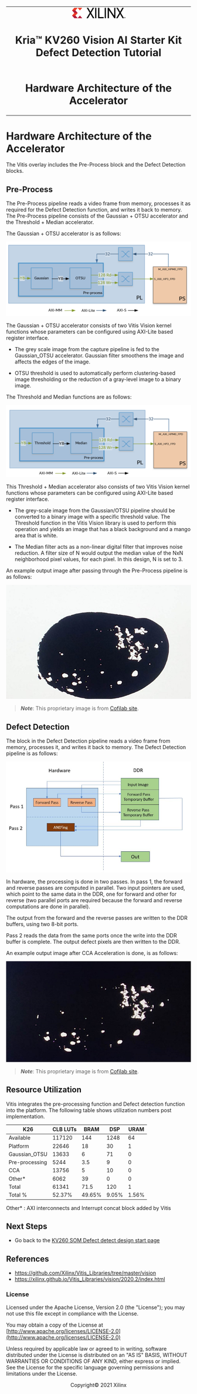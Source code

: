 <table class="sphinxhide">
 <tr>
   <td align="center"><img src="../../media/xilinx-logo.png" width="30%"/><h1>Kria&trade; KV260 Vision AI Starter Kit Defect Detection Tutorial</h1>
   </td>
 </tr>
 <tr>
 <td align="center"><h1>Hardware Architecture of the Accelerator</h1>

 </td>
 </tr>
</table>

# Hardware Architecture of the Accelerator

The Vitis overlay includes the Pre-Process block and the Defect Detection blocks.

## Pre-Process

The Pre-Process pipeline reads a video frame from memory, processes it as required for the Defect Detection function, and writes it back to memory. The Pre-Process pipeline consists of the Gaussian + OTSU accelerator
and the Threshold + Median accelerator. 

The Gaussian + OTSU accelerator is as follows:

![Gaussian_OTSU Pipeline Hardware Accelerator](../../media/defect-detect/gaussian-otsu-pipeline-hardware-accel.png)


The Gaussian + OTSU accelerator consists of two Vitis Vision kernel functions whose parameters can be configured using AXI-Lite based register interface.  

* The grey scale image from the capture pipeline is fed to the Gaussian_OTSU accelerator. Gaussian filter smoothens the image and affects the edges of the image. 

* OTSU threshold is used to automatically perform clustering-based image thresholding or the reduction of a gray-level image to a binary image.

The Threshold and Median functions are as follows:

![Threshold_Median Pipeline Hardware Accelerator](../../media/defect-detect/threshold-median-pipeline-hardware-accel.png)

This Threshold + Median accelerator also consists of two Vitis Vision kernel functions whose parameters can be configured using AXI-Lite based register interface. 

* The grey-scale image from the Gaussian/OTSU pipeline should be converted to a binary image with a specific threshold value. The Threshold function in the Vitis Vision library is used to perform this operation and yields an image that has a black background and a mango area that is white.

* The Median filter acts as a non-linear digital filter that improves noise reduction. A filter size of N would output the median value of the NxN neighborhood pixel values, for each pixel. In this design, N is set to 3.

An example output image after passing through the Pre-Process pipeline is as follows:

![Pre-Process Pipeline Hardware Accelerator Example](../../media/defect-detect/pre-process-pipeline-hardware-accel-example.png)

> ***Note***: This proprietary image is from [Cofilab site](http://www.cofilab.com/wp-content/downloads/DB_Mango.rar).

## Defect Detection

The block in the Defect Detection pipeline reads a video frame from memory, processes it, and writes it back to memory. The Defect Detection pipeline is as follows:

![Passes and Computations](../../media/defect-detect/defect-detection-computations.png)

In hardware, the processing is done in two passes. In pass 1, the forward and reverse passes are computed in parallel. 
Two input pointers are used, which point to the same data in the DDR, one for forward and other for reverse (two parallel ports are required because the forward and reverse computations are done in parallel). 

The output from the forward and the reverse passes are written to the DDR buffers, using two 8-bit ports. 

Pass 2 reads the data from the same ports once the write into the DDR buffer is complete.  The output defect pixels are then written to the DDR.

An example output image after CCA Acceleration is done, is as follows:

![Defect Detection Pipeline Hardware Accelerator Example](../../media/defect-detect/defect-detection-pipeline-hardware-accel-example.png)

> ***Note***: This proprietary image is from [Cofilab site](http://www.cofilab.com/wp-content/downloads/DB_Mango.rar).

## Resource Utilization

Vitis integrates the pre-processing function and Defect detection function into the platform. The following table shows utilization numbers post implementation.

|K26|CLB LUTs|BRAM|DSP|URAM|
|----|----|---|----|--|
|Available|117120|144|1248|64|
|Platform|22646|18|30|1|
|Gaussian_OTSU|13633|6|71|0|
|Pre-processing|5244|3.5|9|0|
|CCA|13756|5|10|0|
|Other*|6062|39|0|0|
|Total|61341|71.5|120|1|
|Total %|52.37%|49.65%|9.05%|1.56%|  

Other* : AXI interconnects and Interrupt concat block added by Vitis
<br />

## Next Steps

* Go back to the [KV260 SOM Defect detect design start page](../defectdetect_landing)


## References

* https://github.com/Xilinx/Vitis_Libraries/tree/master/vision
* https://xilinx.github.io/Vitis_Libraries/vision/2020.2/index.html


### License

Licensed under the Apache License, Version 2.0 (the "License"); you may not use this file except in compliance with the License.

You may obtain a copy of the License at
[http://www.apache.org/licenses/LICENSE-2.0](http://www.apache.org/licenses/LICENSE-2.0)


Unless required by applicable law or agreed to in writing, software distributed under the License is distributed on an "AS IS" BASIS, WITHOUT WARRANTIES OR CONDITIONS OF ANY KIND, either express or implied. See the License for the specific language governing permissions and limitations under the License.

<p align="center">Copyright&copy; 2021 Xilinx</p>
